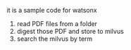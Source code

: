 it is a sample code for watsonx
1. read PDF files from a folder
2. digest those PDF and store to milvus
3. search the milvus by term